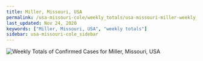 ```yaml
---
title: Miller, Missouri, USA
permalink: /usa-missouri-cole/weekly_totals/usa-missouri-miller-weekly_totals.html
last_updated: Nov 24, 2020
keywords: ["Miller, Missouri, USA", "weekly totals"]
sidebar: usa-missouri-cole_sidebar
---
```


![Weekly Totals of Confirmed Cases for Miller, Missouri, USA](/covid_tracker/images/graphs/usa-missouri-miller-weekly_totals_graph.png)
